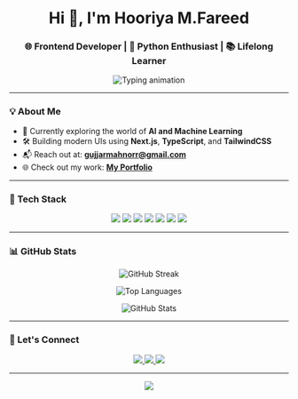 <h1 align="center">Hi 👋, I'm Hooriya M.Fareed</h1>
<h3 align="center">🌐 Frontend Developer | 🐍 Python Enthusiast | 📚 Lifelong Learner</h3>

<p align="center">
  <img src="https://readme-typing-svg.demolab.com?font=Fira+Code&weight=600&size=24&pause=1000&color=38BDF8&center=true&vCenter=true&width=500&lines=Frontend+Developer+Crafting+User+Experiences;Building+with+Next.js+%7C+TypeScript+%7C+TailwindCSS;Passionate+about+AI+and+Machine+Learning" alt="Typing animation" />
</p>

---

### 💡 About Me

- 🤖 Currently exploring the world of **AI and Machine Learning**  
- 🛠️ Building modern UIs using **Next.js**, **TypeScript**, and **TailwindCSS**  
- 📬 Reach out at: **gujjarmahnorr@gmail.com**  
- 🌐 Check out my work: [**My Portfolio**](https://portfolio-by-hooriya-muhammad-fareed.netlify.app/)

---

### 🔧 Tech Stack

<p align="center">
  <img src="https://img.shields.io/badge/HTML5-E34F26?style=for-the-badge&logo=html5&logoColor=white"/>
  <img src="https://img.shields.io/badge/CSS3-1572B6?style=for-the-badge&logo=css3&logoColor=white"/>
  <img src="https://img.shields.io/badge/JavaScript-F7DF1E?style=for-the-badge&logo=javascript&logoColor=black"/>
  <img src="https://img.shields.io/badge/TypeScript-3178C6?style=for-the-badge&logo=typescript&logoColor=white"/>
  <img src="https://img.shields.io/badge/Next.js-000000?style=for-the-badge&logo=next.js&logoColor=white"/>
  <img src="https://img.shields.io/badge/TailwindCSS-38B2AC?style=for-the-badge&logo=tailwind-css&logoColor=white"/>
  <img src="https://img.shields.io/badge/Git-F05032?style=for-the-badge&logo=git&logoColor=white"/>
</p>

---

### 📊 GitHub Stats

<p align="center">
  <img src="https://github-readme-streak-stats.herokuapp.com/?user=hooriyaa&theme=tokyonight&hide_border=false&stroke=ffffff" alt="GitHub Streak"/>
</p>

<p align="center">
  <img src="https://github-readme-stats.vercel.app/api/top-langs/?username=hooriyaa&layout=compact&theme=tokyonight&hide_border=false" alt="Top Languages"/>
</p>

<p align="center">
  <img src="https://github-readme-stats.vercel.app/api?username=hooriyaa&show_icons=true&theme=tokyonight&hide_border=false&rank_icon=github" alt="GitHub Stats"/>
</p>

---

### 🔗 Let's Connect

<p align="center">
  <a href="https://www.linkedin.com/in/hooriya-muhammad-fareed-57a320302/">
    <img src="https://img.shields.io/badge/LinkedIn-blue?style=for-the-badge&logo=linkedin&logoColor=white" />
  </a>
  <a href="https://www.instagram.com/_hooriya_M.fareed_/">
    <img src="https://img.shields.io/badge/Instagram-E4405F?style=for-the-badge&logo=instagram&logoColor=white" />
  </a>
  <a href="https://portfolio-by-hooriya-muhammad-fareed.netlify.app/">
    <img src="https://img.shields.io/badge/Portfolio-000?style=for-the-badge&logo=vercel&logoColor=white" />
  </a>
</p>

---

<p align="center">
  <img src="https://capsule-render.vercel.app/api?type=waving&color=38BDF8&height=120&section=footer"/>
</p>


